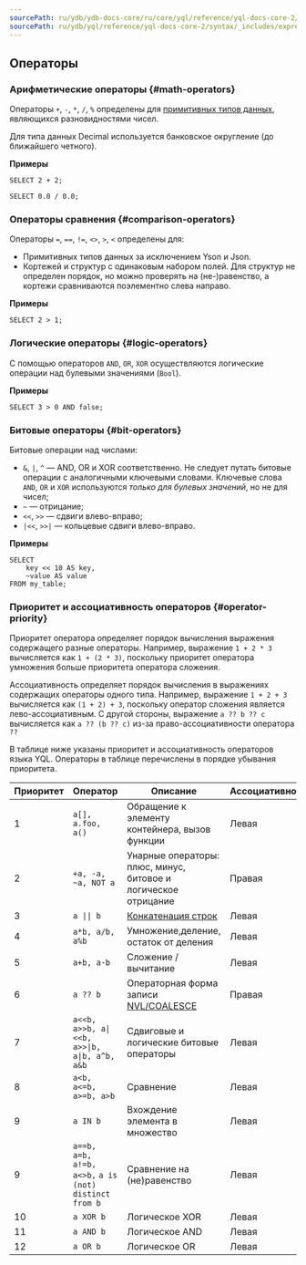 ```yaml
---
sourcePath: ru/ydb/ydb-docs-core/ru/core/yql/reference/yql-docs-core-2/syntax/_includes/expressions/operators.md
sourcePath: ru/ydb/yql/reference/yql-docs-core-2/syntax/_includes/expressions/operators.md
---
```

## Операторы

### Арифметические операторы {#math-operators}

Операторы `+`, `-`, `*`, `/`, `%` определены для [примитивных типов данных](../../../types/primitive.md), являющихся разновидностями чисел.

Для типа данных Decimal используется банковское округление (до ближайшего четного).

**Примеры**

``` yql
SELECT 2 + 2;
```

``` yql
SELECT 0.0 / 0.0;
```

### Операторы сравнения {#comparison-operators}

Операторы `=`, `==`, `!=`, `<>`, `>`, `<` определены для:

* Примитивных типов данных за исключением Yson и Json.
* Кортежей и структур с одинаковым набором полей. Для структур не определен порядок, но можно проверять на (не-)равенство, а кортежи сравниваются поэлементно слева направо.

**Примеры**

``` yql
SELECT 2 > 1;
```

### Логические операторы {#logic-operators}

С помощью операторов `AND`, `OR`, `XOR` осуществляются логические операции над булевыми значениями (`Bool`).

**Примеры**

``` yql
SELECT 3 > 0 AND false;
```

### Битовые операторы {#bit-operators}

Битовые операции над числами:

* `&`, `|`, `^` — AND, OR и XOR соответственно. Не следует путать битовые операции с аналогичными ключевыми словами. Ключевые слова `AND`, `OR` и `XOR` используются *только для булевых значений*, но не для чисел;
* ` ~ ` — отрицание;
* `<<`, `>>` — сдвиги влево-вправо;
* `|<<`, `>>|` — кольцевые сдвиги влево-вправо.

**Примеры**

``` yql
SELECT
    key << 10 AS key,
    ~value AS value
FROM my_table;
```

### Приоритет и ассоциативность операторов {#operator-priority}

Приоритет оператора определяет порядок вычисления выражения содержащего разные операторы.
Например, выражение `1 + 2 * 3` вычисляется как `1 + (2 * 3)`,
поскольку приоритет оператора умножения больше приоритета оператора сложения.

Ассоциативность определяет порядок вычисления в выражениях содержащих операторы одного типа.
Например, выражение `1 + 2 + 3` вычисляется как `(1 + 2) + 3`, поскольку оператор сложения является лево-ассоциативным.
С другой стороны, выражение `a ?? b ?? c` вычисляется как `a ?? (b ?? c)` из-за право-ассоциативности оператора `??`

В таблице ниже указаны приоритет и ассоциативность операторов языка YQL.
Операторы в таблице перечислены в порядке убывания приоритета.

| Приоритет | Оператор | Описание | Ассоциативность |
| --- | --- | --- | --- |
| 1 | <code>a[], a.foo, a()</code> | Обращение к элементу контейнера, вызов функции | Левая |
| 2 | <code>+a, -a, ~a, NOT a</code> | Унарные операторы: плюс, минус, битовое и логическое отрицание | Правая |
| 3 | <code>a &#124;&#124; b</code> | [Конкатенация строк](#concatenation) | Левая |
| 4 | <code>a*b, a/b, a%b</code> | Умножение,деление, остаток от деления | Левая |
| 5 | <code>a+b, a-b</code> | Сложение / вычитание | Левая |
| 6 | <code>a ?? b</code> | Операторная форма записи [NVL/COALESCE](../../../builtins/basic.md#coalesce) | Правая |
| 7 | <code>a<<b, a>>b, a&#124;<<b, a>>&#124;b,</code> <code>a&#124;b, a^b, a&b</code> | Сдвиговые и логические битовые операторы | Левая |
| 8 | <code>a<b, a<=b, a>=b, a>b</code> | Сравнение | Левая |
| 9 | <code>a IN b</code> | Вхождение элемента в множество | Левая |
| 9 | <code>a==b, a=b, a!=b, a<>b,</code> <code>a is (not) distinct from b</code> | Сравнение на (не)равенство | Левая |
| 10 | <code>a XOR b</code> | Логическое XOR | Левая |
| 11 | <code>a AND b</code> | Логическое AND | Левая |
| 12 | <code>a OR b</code> | Логическое OR | Левая |

